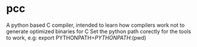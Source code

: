 # pcc
A python based C compiler, intended to learn how compilers work not to generate optimized binaries for C
Set the python path corectly for the tools to work, e.g:
export PYTHONPATH=$PYTHONPATH:$(pwd)